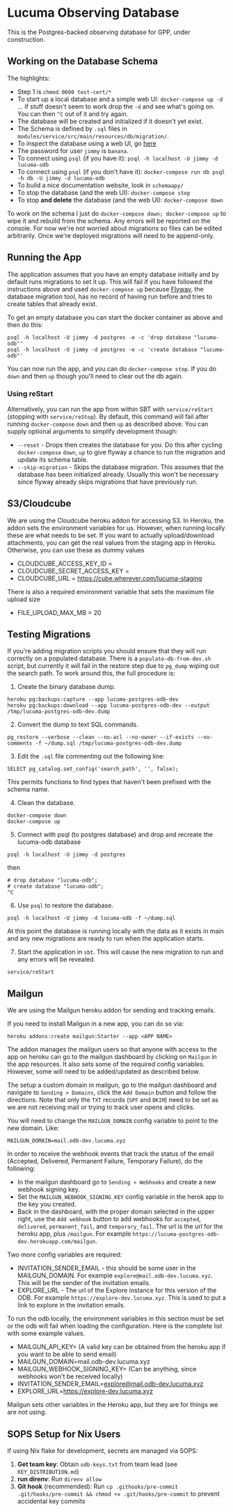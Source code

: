 # Lucuma Observing Database

This is the Postgres-backed observing database for GPP, under construction.

## Working on the Database Schema

The highlights:

- Step 1 is `chmod 0600 test-cert/*`
- To start up a local database and a simple web UI: `docker-compose up -d` ... if stuff doesn't seem to work drop the `-d` and see what's going on. You can then `^C` out of it and try again.
- The database will be created and initialized if it doesn't yet exist.
- The Schema is defined by `.sql` files in `modules/service/src/main/resources/db/migration/`.
- To inspect the database using a web UI, go [here](http://localhost:8686)
- The password for user `jimmy` is `banana`.
- To connect using `psql` (if you have it): `psql -h localhost -U jimmy -d lucuma-odb`
- To connect using `psql` (if you don't have it): `docker-compose run db psql -h db -U jimmy -d lucuma-odb`
- To build a nice documentation website, look in `schemaapy/`
- To stop the database (and the web UI): `docker-compose stop`
- To stop **and delete** the database (and the web UI): `docker-compose down`

To work on the schema I just do `docker-compose down; docker-compose up` to wipe it and rebuild from the schema. Any errors will be reported on the console. For now we're not worried about migrations so files can be edited arbitrarily. Once we're deployed migrations will need to be append-only.

## Running the App

The application assumes that you have an empty database initially and by default
runs migrations to set it up.  This will fail if you have followed the instructions
above and used `docker-compose up` because [Flyway](https://flywaydb.org), the database
migration tool, has no record of having run before and tries to create tables
that already exist.

To get an empty database you can start the docker container as above and then do this:

```
psql -h localhost -U jimmy -d postgres -e -c 'drop database "lucuma-odb"'
psql -h localhost -U jimmy -d postgres -e -c 'create database "lucuma-odb"'
```

You can now run the app, and you can do `docker-compose stop`.  If you do
`down` and then `up` though you'll need to clear out the db again.

### Using reStart

Alternatively, you can run the app from within SBT with `service/reStart`
(stopping with `service/reStop`).  By default, this command will fail after
running `docker-compose` `down` and then `up` as described above.  You can
supply optional arguments to simplify development though:

* `--reset` - Drops then creates the database for you. Do this after cycling
`docker-compose` `down`, `up` to give flyway a chance to run the migration and
update its schema table.
* `--skip-migration` - Skips the database migration.  This assumes that the
database has been initialized already.  Usually this won't be necessary since
flyway already skips migrations that have previously run.

## S3/Cloudcube
We are using the Cloudcube heroku addon for accessing S3. In Heroku, the addon sets
the environment variables for us. However, when running locally these are what needs
to be set. If you want to actually upload/download attachments, you can get the
real values from the staging app in Heroku. Otherwise, you can use these as
dummy values

- CLOUDCUBE_ACCESS_KEY_ID = <Any string>
- CLOUDCUBE_SECRET_ACCESS_KEY = <Any string>
- CLOUDCUBE_URL = https://cube.wherever.com/lucuma-staging

There is also a required environment variable that sets the maximum file upload size
- FILE_UPLOAD_MAX_MB = 20

## Testing Migrations

If you're adding migration scripts you should ensure that they will run correctly on a populated
database.  There is a `populate-db-from-dev.sh` script, but currently it will fail in the restore
step due to `pg_dump` wiping out the search path.  To work around this, the full procedure is:


1. Create the binary database dump.
```
heroku pg:backups:capture --app lucuma-postgres-odb-dev
heroku pg:backups:download --app lucuma-postgres-odb-dev --output /tmp/lucuma-postgres-odb-dev.dump
```

2. Convert the dump to text SQL commands.
```
pg_restore --verbose --clean --no-acl --no-owner --if-exists --no-comments -f ~/dump.sql /tmp/lucuma-postgres-odb-dev.dump
```

3. Edit the `.sql` file commenting out the following line:
```
SELECT pg_catalog.set_config('search_path', '', false);
```

This permits functions to find types that haven't been prefixed with the schema name.

4. Clean the database.
```
docker-compose down
docker-compose up
```

5. Connect with psql (to postgres database) and drop and recreate the lucuma-odb database
```
psql -h localhost -U jimmy -d postgres
```

then

```
# drop database "lucuma-odb";
# create database "lucuma-odb";
^C
```

6. Use `psql` to restore the database.
```
psql -h localhost -U jimmy -d lucuma-odb -f ~/dump.sql
```
At this point the database is running locally with the data as it exists in main and any new
migrations are ready to run when the application starts.

7. Start the application in `sbt`.  This will cause the new migration to run and any errors
will be revealed.
```
service/reStart
```

## Mailgun

We are using the Mailgun heroku addon for sending and tracking emails.

If you need to install Mailgun in a new app, you can do so via:

`heroku addons:create mailgun:Starter --app <APP NAME>`

The addon manages the mailgun users so that anyone with access to the app on heroku can go to
the mailgun dashboard by clicking on `Mailgun` in the app resources. It also sets some of the
required config variables. However, some will need to be added/updated as described below.

The setup a custom domain in mailgun, go to the mailgun dashboard and navigate to `Sending > Domains`,
click the `Add Domain` button and follow the directions. Note that only the `TXT` records (`SPF` and `DKIM`)
need to be set as we are not receiving mail or trying to track user opens and clicks.

You will need to change the `MAILGUN_DOMAIN` config variable to point to the new domain. Like:

`MAILGUN_DOMAIN=mail.odb-dev.lucuma.xyz`

In order to receive the webhook events that track the status of the email (Accepted, Delivered, Permanent Failure, Temporary Failure), do the following:

- In the mailgun dashboard go to `Sending > Webhooks` and create a new webhook signing key.
- Set the `MAILGUN_WEBHOOK_SIGNING_KEY` config variable in the herok app to the key you created.
- Back in the dashboard, with the proper domain selected in the upper right, use the `Add webhook` button to add webhooks for `accepted`, `delivered`, `permanent_fail`, and `temporary_fail`. The url is the url for the heroku app, plus `/mailgun`. For example `https://lucuma-postgres-odb-dev.herokuapp.com/mailgun`.

Two more config variables are required:

- INVITATION_SENDER_EMAIL - this should be some user in the MAILGUN_DOMAIN. For example `explore@mail.odb-dev.lucuma.xyz`. This will be the sender of the invitation emails.
- EXPLORE_URL - The url of the Explore instance for this version of the ODB. For example `https://explore-dev.lucuma.xyz`. This is used to put a link to explore in the invitation emails.

To run the odb locally, the environment variables in this section must be set or the odb will fail when
loading the configuration. Here is the complete list with some example values.

- MAILGUN_API_KEY=<Any string> (A valid key can be obtained from the heroku app if you want to be able to send email)
- MAILGUN_DOMAIN=mail.odb-dev.lucuma.xyz
- MAILGUN_WEBHOOK_SIGNING_KEY=<Any string> (Can be anything, since webhooks won't be received locally)
- INVITATION_SENDER_EMAIL=explore@mail.odb-dev.lucuma.xyz
- EXPLORE_URL=https://explore-dev.lucuma.xyz

Mailgun sets other variables in the Heroku app, but they are for things we are not using.

## SOPS Setup for Nix Users

If using Nix flake for development, secrets are managed via SOPS:

1. **Get team key**: Obtain `odb-keys.txt` from team lead (see `KEY_DISTRIBUTION.md`)
2. **run direnv**: Run `direnv allow`
3. **Git hook** (recommended): Run `cp .githooks/pre-commit .git/hooks/pre-commit && chmod +x .git/hooks/pre-commit` to prevent accidental key commits

